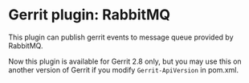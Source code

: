 Gerrit plugin: RabbitMQ
=======================

This plugin can publish gerrit events to message queue provided by RabbitMQ.

Now this plugin is available for Gerrit 2.8 only, but you may use this on another version of Gerrit if you modify `Gerrit-ApiVersion` in pom.xml.
